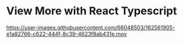 # View More with React Typescript

https://user-images.githubusercontent.com/66048503/162561905-e1a82766-c622-444f-8c39-4623f8ab431e.mov

